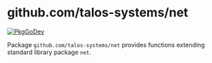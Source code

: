 # github.com/talos-systems/net

[![PkgGoDev](https://pkg.go.dev/badge/mod/github.com/talos-systems/net)](https://pkg.go.dev/mod/github.com/talos-systems/net)

Package `github.com/talos-systems/net` provides functions extending standard library package `net`.
